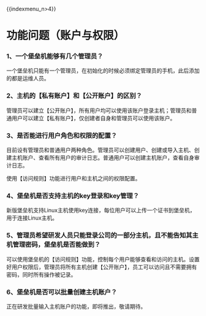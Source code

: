 {{indexmenu_n>4}}

# 功能问题（账户与权限）

### 1、一个堡垒机能够有几个管理员？

一个堡垒机只能有一个管理员，在初始化的时候必须绑定管理员的手机，此后添加的都是运维人员。

### 2、主机的【私有账户】和【公开账户】的区别？

管理员可以建立【公开账户】，所有用户均可以使用该账户登录主机；管理员和普通用户可以建立【私有账户】，仅创建者自身和管理员可以使用该账户。

### 3、是否能进行用户角色和权限的配置？

目前设有管理员和普通用户两种角色。管理员可以创建用户、创建或导入主机、创建主机账户、查看所有用户的审计日志。普通用户可以创建主机账户，查看自身审计日志。

使用【访问规则】功能进行用户和主机之间的权限配置。

### 4、堡垒机是否支持主机的key登录和key管理？

新版堡垒机支持Linux主机使用key连接，每位用户可以上传一个证书到堡垒机，用于连接Linux主机。

### 5、管理员希望研发人员只能登录公司的一部分主机，且不能告知其主机管理密码，堡垒机是否能做到？

可以使用堡垒机的【访问规则】功能，控制每个用户能够查看和访问的主机。设置好用户权限后，管理员将所有主机创建【公开账户】，员工可以访问且不需要拥有密码，同时所有操作被记录。

### 6、堡垒机是否可以批量创建主机账户？

正在研发批量输入主机账户的功能，即将推出，敬请期待。
